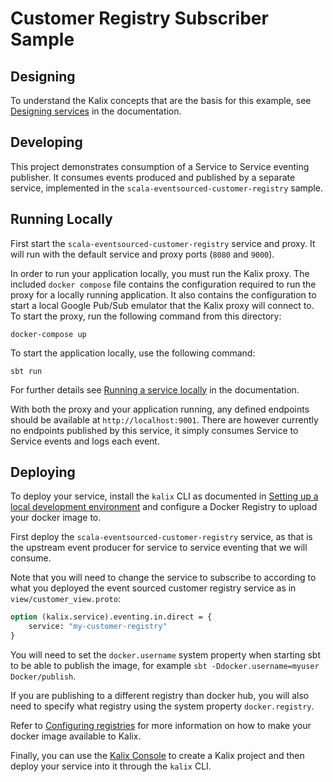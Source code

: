 # Customer Registry Subscriber Sample

## Designing

To understand the Kalix concepts that are the basis for this example, see [Designing services](https://docs.kalix.io/services/development-process.html) in the documentation.


## Developing

This project demonstrates consumption of a Service to Service eventing publisher. It consumes events produced and published
by a separate service, implemented in the `scala-eventsourced-customer-registry` sample.

## Running Locally

First start the `scala-eventsourced-customer-registry` service and proxy. It will run with the default service and proxy ports (`8080` and `9000`).

In order to run your application locally, you must run the Kalix proxy. The included `docker compose` file contains the configuration required to run the proxy for a locally running application.
It also contains the configuration to start a local Google Pub/Sub emulator that the Kalix proxy will connect to.
To start the proxy, run the following command from this directory:

```shell
docker-compose up
```

To start the application locally, use the following command:

```
sbt run
```

For further details see [Running a service locally](https://docs.kalix.io/developing/running-service-locally.html) in the documentation.

With both the proxy and your application running, any defined endpoints should be available at `http://localhost:9001`.
There are however currently no endpoints published by this service, it simply consumes Service to Service events and
logs each event.

## Deploying

To deploy your service, install the `kalix` CLI as documented in
[Setting up a local development environment](https://docs.kalix.io/setting-up/)
and configure a Docker Registry to upload your docker image to.

First deploy the `scala-eventsourced-customer-registry` service, as that is the upstream event producer for service to service eventing
that we will consume.

Note that you will need to change the service to subscribe to according to what you deployed the event sourced customer 
registry service as in `view/customer_view.proto`: 

```protobuf
option (kalix.service).eventing.in.direct = {
    service: "my-customer-registry"
}
```

You will need to set the `docker.username` system property when starting sbt to be able to publish the image, for example `sbt -Ddocker.username=myuser Docker/publish`.

If you are publishing to a different registry than docker hub, you will also need to specify what registry using the system property `docker.registry`.

Refer to
[Configuring registries](https://docs.kalix.io/projects/container-registries.html)
for more information on how to make your docker image available to Kalix.

Finally, you can use the [Kalix Console](https://console.kalix.io)
to create a Kalix project and then deploy your service into it
through the `kalix` CLI. 
